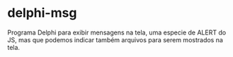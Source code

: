 # delphi-msg
 Programa Delphi para exibir mensagens na tela, uma especie de ALERT do JS, mas que podemos indicar também arquivos para serem mostrados na tela.
